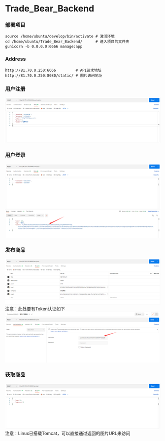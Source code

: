 # Trade_Bear_Backend
### 部署项目
```
source /home/ubuntu/develop/bin/activate # 激活环境
cd /home/ubuntu/Trade_Bear_Backend/      # 进入项目的文件夹
gunicorn -b 0.0.0.0:6666 manage:app      
```
### Address
```
http://81.70.0.250:6666         # API请求地址
http://81.70.0.250:8080/static/ # 图片访问地址
```
### 用户注册
![avatar](README图片文件/用户注册.png)
### 用户登录
![avatar](README图片文件/用户登录.png)
### 发布商品
![avatar](README图片文件/发布商品.png)
注意：此处要有Token认证如下
![avatar](README图片文件/token.png)
### 获取商品
![avatar](README图片文件/获取商品.png)
注意：Linux已搭载Tomcat，可以直接通过返回的图片URL来访问